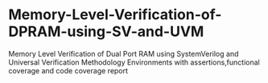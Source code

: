 # Memory-Level-Verification-of-DPRAM-using-SV-and-UVM

Memory Level Verification of Dual Port RAM using SystemVerilog and Universal Verification Methodology Environments with assertions,functional coverage and code coverage report
